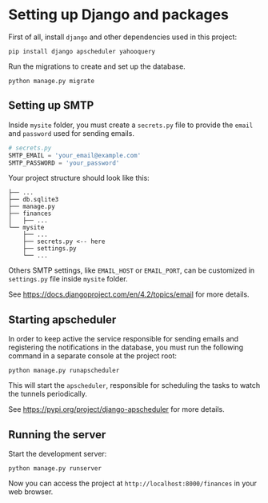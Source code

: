 
# Setting up Django and packages
First of all, install `django` and other dependencies used in this project:
```
pip install django apscheduler yahooquery
```
Run the migrations to create and set up the database.
```
python manage.py migrate
```

## Setting up SMTP 
Inside `mysite` folder, you must create a `secrets.py` file to provide the `email` and `password` used for sending emails.
```python
# secrets.py
SMTP_EMAIL = 'your_email@example.com'
SMTP_PASSWORD = 'your_password'
```
Your project structure should look like this:
```
├── ...
├── db.sqlite3
├── manage.py
├── finances
│   ├── ...
└── mysite
    ├── ...
    ├── secrets.py <-- here
    ├── settings.py
    └── ...
```
Others SMTP settings, like `EMAIL_HOST` or `EMAIL_PORT`, can be customized in `settings.py` file inside `mysite` folder. 

See https://docs.djangoproject.com/en/4.2/topics/email for more details.

## Starting apscheduler
In order to keep active the service responsible for sending emails and registering the notifications in the database, you must run the following command in a separate console at the project root:
```
python manage.py runapscheduler
```
This will start the `apscheduler`, responsible for scheduling the tasks to watch the tunnels periodically.

See https://pypi.org/project/django-apscheduler for more details.

## Running the server
Start the development server:
```
python manage.py runserver
```
Now you can access the project at `http://localhost:8000/finances` in your web browser.